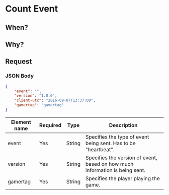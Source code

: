 # Count Event

## When?

## Why?

## Request

### JSON Body
```json
{
    "event": "",
    "version": "1.0.0",
    "client-utc": "2016-09-07T13:37:00",
    "gamertag": "gamertag"
}
```

Element name       | Required | Type   | Description
------------------ | -------- | ------ | -----------
event              | Yes      | String | Specifies the type of event being sent. Has to be "heartbeat".
version            | Yes      | String | Specifies the version of event, based on how much information is being sent.
gamertag           | Yes      | String | Specifies the player playing the game.